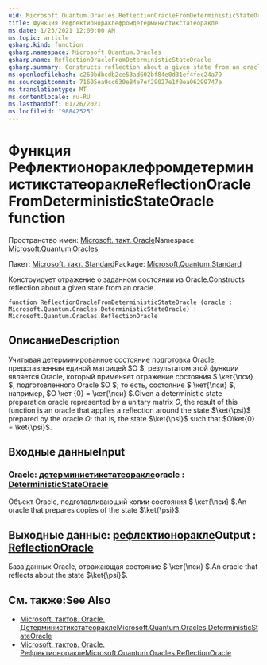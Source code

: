 ```yaml
---
uid: Microsoft.Quantum.Oracles.ReflectionOracleFromDeterministicStateOracle
title: Функция Рефлектионораклефромдетерминистикстатеоракле
ms.date: 1/23/2021 12:00:00 AM
ms.topic: article
qsharp.kind: function
qsharp.namespace: Microsoft.Quantum.Oracles
qsharp.name: ReflectionOracleFromDeterministicStateOracle
qsharp.summary: Constructs reflection about a given state from an oracle.
ms.openlocfilehash: c260bdbcdb2ce53ad602bf84e0d31ef4fec24a79
ms.sourcegitcommit: 71605ea9cc630e84e7ef29027e1f0ea06299747e
ms.translationtype: MT
ms.contentlocale: ru-RU
ms.lasthandoff: 01/26/2021
ms.locfileid: "98842525"
---
```

# <a name="reflectionoraclefromdeterministicstateoracle-function"></a><span data-ttu-id="a4112-102">Функция Рефлектионораклефромдетерминистикстатеоракле</span><span class="sxs-lookup"><span data-stu-id="a4112-102">ReflectionOracleFromDeterministicStateOracle function</span></span>

<span data-ttu-id="a4112-103">Пространство имен: [Microsoft. такт. Oracle](xref:Microsoft.Quantum.Oracles)</span><span class="sxs-lookup"><span data-stu-id="a4112-103">Namespace: [Microsoft.Quantum.Oracles](xref:Microsoft.Quantum.Oracles)</span></span>

<span data-ttu-id="a4112-104">Пакет: [Microsoft. такт. Standard](https://nuget.org/packages/Microsoft.Quantum.Standard)</span><span class="sxs-lookup"><span data-stu-id="a4112-104">Package: [Microsoft.Quantum.Standard](https://nuget.org/packages/Microsoft.Quantum.Standard)</span></span>


<span data-ttu-id="a4112-105">Конструирует отражение о заданном состоянии из Oracle.</span><span class="sxs-lookup"><span data-stu-id="a4112-105">Constructs reflection about a given state from an oracle.</span></span>

```qsharp
function ReflectionOracleFromDeterministicStateOracle (oracle : Microsoft.Quantum.Oracles.DeterministicStateOracle) : Microsoft.Quantum.Oracles.ReflectionOracle
```


## <a name="description"></a><span data-ttu-id="a4112-106">Описание</span><span class="sxs-lookup"><span data-stu-id="a4112-106">Description</span></span>

<span data-ttu-id="a4112-107">Учитывая детерминированное состояние подготовка Oracle, представленная единой матрицей $O $, результатом этой функции является Oracle, который применяет отражение состояния $ \кет{\пси} $, подготовленного Oracle $O $; то есть, состояние $ \кет{\пси} $, например, $O \кет {0} = \кет{\пси} $.</span><span class="sxs-lookup"><span data-stu-id="a4112-107">Given a deterministic state preparation oracle represented by a unitary matrix $O$, the result of this function is an oracle that applies a reflection around the state $\ket{\psi}$ prepared by the oracle $O$; that is, the state $\ket{\psi}$ such that $O\ket{0} = \ket{\psi}$.</span></span>

## <a name="input"></a><span data-ttu-id="a4112-108">Входные данные</span><span class="sxs-lookup"><span data-stu-id="a4112-108">Input</span></span>

### <a name="oracle--deterministicstateoracle"></a><span data-ttu-id="a4112-109">Oracle: [детерминистикстатеоракле](xref:Microsoft.Quantum.Oracles.DeterministicStateOracle)</span><span class="sxs-lookup"><span data-stu-id="a4112-109">oracle : [DeterministicStateOracle](xref:Microsoft.Quantum.Oracles.DeterministicStateOracle)</span></span>

<span data-ttu-id="a4112-110">Объект Oracle, подготавливающий копии состояния $ \кет{\пси} $.</span><span class="sxs-lookup"><span data-stu-id="a4112-110">An oracle that prepares copies of the state $\ket{\psi}$.</span></span>



## <a name="output--reflectionoracle"></a><span data-ttu-id="a4112-111">Выходные данные: [рефлектионоракле](xref:Microsoft.Quantum.Oracles.ReflectionOracle)</span><span class="sxs-lookup"><span data-stu-id="a4112-111">Output : [ReflectionOracle](xref:Microsoft.Quantum.Oracles.ReflectionOracle)</span></span>

<span data-ttu-id="a4112-112">База данных Oracle, отражающая состояние $ \кет{\пси} $.</span><span class="sxs-lookup"><span data-stu-id="a4112-112">An oracle that reflects about the state $\ket{\psi}$.</span></span>

## <a name="see-also"></a><span data-ttu-id="a4112-113">См. также:</span><span class="sxs-lookup"><span data-stu-id="a4112-113">See Also</span></span>

- [<span data-ttu-id="a4112-114">Microsoft. тактов. Oracle. Детерминистикстатеоракле</span><span class="sxs-lookup"><span data-stu-id="a4112-114">Microsoft.Quantum.Oracles.DeterministicStateOracle</span></span>](xref:Microsoft.Quantum.Oracles.DeterministicStateOracle)
- [<span data-ttu-id="a4112-115">Microsoft. тактов. Oracle. Рефлектионоракле</span><span class="sxs-lookup"><span data-stu-id="a4112-115">Microsoft.Quantum.Oracles.ReflectionOracle</span></span>](xref:Microsoft.Quantum.Oracles.ReflectionOracle)